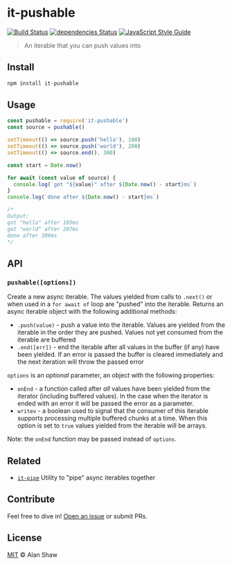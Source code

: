 # it-pushable

[![Build Status](https://travis-ci.org/alanshaw/it-pushable.svg?branch=master)](https://travis-ci.org/alanshaw/it-pushable)
[![dependencies Status](https://david-dm.org/alanshaw/it-pushable/status.svg)](https://david-dm.org/alanshaw/it-pushable)
[![JavaScript Style Guide](https://img.shields.io/badge/code_style-standard-brightgreen.svg)](https://standardjs.com)

> An iterable that you can push values into

## Install

```sh
npm install it-pushable
```

## Usage

```js
const pushable = require('it-pushable')
const source = pushable()

setTimeout(() => source.push('hello'), 100)
setTimeout(() => source.push('world'), 200)
setTimeout(() => source.end(), 300)

const start = Date.now()

for await (const value of source) {
  console.log(`got "${value}" after ${Date.now() - start}ms`)
}
console.log(`done after ${Date.now() - start}ms`)

/*
Output:
got "hello" after 105ms
got "world" after 207ms
done after 309ms
*/
```

## API

### `pushable([options])`

Create a new async iterable. The values yielded from calls to `.next()` or when used in a `for await of` loop are "pushed" into the iterable. Returns an async iterable object with the following additional methods:

* `.push(value)` - push a value into the iterable. Values are yielded from the iterable in the order they are pushed. Values not yet consumed from the iterable are buffered
* `.end([err])` - end the iterable after all values in the buffer (if any) have been yielded. If an error is passed the buffer is cleared immediately and the next iteration will throw the passed error

`options` is an _optional_ parameter, an object with the following properties:

* `onEnd` - a function called after _all_ values have been yielded from the iterator (including buffered values). In the case when the iterator is ended with an error it will be passed the error as a parameter.
* `writev` - a boolean used to signal that the consumer of this iterable supports processing multiple buffered chunks at a time. When this option is set to `true` values yielded from the iterable will be arrays.

Note: the `onEnd` function may be passed instead of `options`.

## Related

* [`it-pipe`](https://www.npmjs.com/package/it-pipe) Utility to "pipe" async iterables together

## Contribute

Feel free to dive in! [Open an issue](https://github.com/alanshaw/it-pushable/issues/new) or submit PRs.

## License

[MIT](LICENSE) © Alan Shaw
